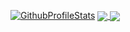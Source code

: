 [![GithubProfileStats](https://github-widgetbox.vercel.app/api/profile?username=Kartoffelchipss&data=followers,repositories,stars,commits&theme=darkmode)](https://github.com/Kartoffelchipss)
<a href="https://github.com/anuraghazra/github-readme-stats">
  <img align="center" src="https://awesome-github-stats.azurewebsites.net/user-stats/Kartoffelchipss?cardType=level&theme=github-dark&preferLogin=false" />
</a>
<a href="https://github.com/anuraghazra/github-readme-stats">
  <img align="center" src="https://github-readme-stats.vercel.app/api/top-langs/?username=kartoffelchipss&theme=dark&layout=donut&hide_border=true&bg_color=1E2228&text_color=ADBAC7&title_color=539BF5" />
</a>

